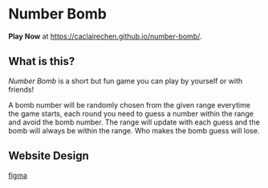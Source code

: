 # Number Bomb

**Play Now** at https://caclairechen.github.io/number-bomb/.

## What is this?

*Number Bomb* is a short but fun game you can play by yourself or with friends!

A bomb number will be randomly chosen from the given range everytime the game starts, each round you need to guess a number within the range and avoid the bomb number. The range will update with each guess and the bomb will always be within the range. Who makes the bomb guess will lose. 

## Website Design
[figma](https://www.figma.com/file/XMNxOLgBoNQgPeEv62PtGp/Number-Bomb?node-id=0%3A1)